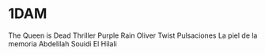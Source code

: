 # 1DAM
The Queen is Dead
Thriller
Purple Rain
Oliver Twist
Pulsaciones 
La piel de la memoria
Abdelilah Souidi El Hilali